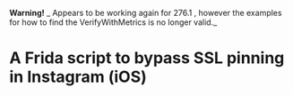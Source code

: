 **Warning!** _ Appears to be working again for 276.1 , however the examples for how to find the VerifyWithMetrics is no longer valid._

# A Frida script to bypass SSL pinning in Instagram (iOS)
